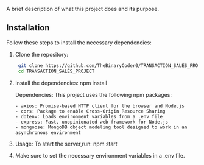A brief description of what this project does and its purpose.

## Installation

Follow these steps to install the necessary dependencies:

1. Clone the repository:

   ```bash
    git clone https://github.com/TheBinaryCoder0/TRANSACTION_SALES_PROJECT.git
    cd TRANSACTION_SALES_PROJECT
2. Install the dependencies:
   npm install 

    Dependencies:
      This project uses the following npm packages:

       - axios: Promise-based HTTP client for the browser and Node.js
       - cors: Package to enable Cross-Origin Resource Sharing
       - dotenv: Loads environment variables from a .env file
       - express: Fast, unopinionated web framework for Node.js
       - mongoose: MongoDB object modeling tool designed to work in an asynchronous environment

3. Usage:
    To start the server,run:
    npm start

4. Make sure to set the necessary environment variables in a .env file.
